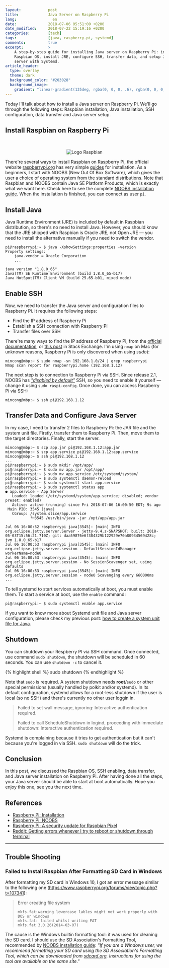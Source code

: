 ```yaml
---
layout:            post
title:             Java Server on Raspberry Pi
lang:                en
date:              2018-07-06 05:51:00 +0200
date_modified:     2018-07-22 15:19:16 +0200
categories:        [tech]
tags:              [java, raspberry-pi, systemd]
comments:          true
excerpt:           >
    A step-by-step guide for installing Java server on Raspberry Pi: install
    Raspbian OS, install JRE, configure SSH, transfer data, and setup Java
    server with Systemd.
article_header:
  type: overlay
  theme: dark
  background_color: "#203028"
  background_image:
    gradient: "linear-gradient(135deg, rgba(0, 0, 0, .6), rgba(0, 0, 0, .4))"
---
```


Today I'll talk about how to install a Java server on Raspberry Pi. We'll
go through the following steps: Raspbian installation, Java installation, SSH
configuration, data transfer and Java server setup.

## Install Raspbian on Raspberry Pi

<br>
<p align="center">
  <img src="{{ site.url }}/assets/logo-raspbian.png" alt="Logo Raspbian">
</p>

There're several ways to install Raspbian on Raspberry Pi, the official website
[raspberrypi.org][3] has very simple [guides][1] for installation.
As a beginners, I start with NOOBS (New Out Of Box Software), which gives
the user a choice of operating system from the standard distributions. Note that
Raspbian and NOOBS contain Java SE Platform Products, which is exactly what we
want here. Check here to see the complete [NOOBS installation guide][2]. When
the installation is finished, you can connect as user `pi`.

## Install Java

Java Runtime Environment (JRE) is included by default in Raspbian
distribution, so there's no need to install Java. However, you should know that
the JRE shipped with Raspbian is Oracle JRE, not Open JRE — you need to install
the alternative manually if you need to switch the vendor.

```
pi@raspberrypi:~ $ java -XshowSettings:properties -version
Property settings:
    java.vendor = Oracle Corporation
    ...

java version "1.8.0_65"
Java(TM) SE Runtime Environment (build 1.8.0_65-b17)
Java HotSpot(TM) Client VM (build 25.65-b01, mixed mode)
```

## Enable SSH

Now, we need to transfer the Java server and configuration files to
Raspberry Pi. It requires the following steps:

- Find the IP address of Raspberry Pi
- Establish a SSH connection with Raspberry Pi
- Transfer files over SSH

There're many ways to find the IP address of Raspberry Pi, from the [official
documentation][6], or [this post][7] in Stack Exchange. I'm using `nmap` on Mac
(for unknown reasons, Raspberry Pi is only discovered when using _sudo_):

```
mincong@mbp:~ $ sudo nmap -sn 192.168.1.0/24 | grep raspberrypi
Nmap scan report for raspberrypi.home (192.168.1.12)
```

The next step is to connection to Raspberry Pi via SSH. Since release
2.1, NOOBS has [_"disabled by default"_][8] SSH, so you need to enable it
yourself — change it using `sudo raspi-config`. Once done, you can access
Raspberry Pi via SSH:

```
mincong@mbp:~ $ ssh pi@192.168.1.12
```

## Transfer Data and Configure Java Server

In my case, I need to transfer 2 files to Raspberry Pi: the JAR file and the
system unit file. Firstly, transfer them to Raspberry Pi. Then,
move them to the target directories. Finally, start the server.

```
mincong@mbp:~ $ scp app.jar pi@192.168.1.12:app.jar
mincong@mbp:~ $ scp app.service pi@192.168.1.12:app.service
mincong@mbp:~ $ ssh pi@192.168.1.12
...
pi@raspberrypi:~ $ sudo mkdir /opt/app/
pi@raspberrypi:~ $ sudo mv app.jar /opt/app/
pi@raspberrypi:~ $ sudo mv app.service /etc/systemd/system/
pi@raspberrypi:~ $ sudo systemctl daemon-reload
pi@raspberrypi:~ $ sudo systemctl start app.service
pi@raspberrypi:~ $ sudo systemctl status app
● app.service - App Server
   Loaded: loaded (/etc/systemd/system/app.service; disabled; vendor preset: enabled)
   Active: active (running) since Fri 2018-07-06 16:00:50 EDT; 9s ago
 Main PID: 3545 (java)
   CGroup: /system.slice/app.service
           └─3545 /usr/bin/java -jar /opt/app/app.jar

Jul 06 16:00:52 raspberrypi java[3545]: [main] INFO org.eclipse.jetty.server.Server - jetty-9.4.z-SNAPSHOT; built: 2018-05-03T15:56:21.710Z; git: daa59876e6f384329b122929e70a80934569428c; jvm 1.8.0_65-b17
Jul 06 16:00:53 raspberrypi java[3545]: [main] INFO org.eclipse.jetty.server.session - DefaultSessionIdManager workerName=node0
Jul 06 16:00:53 raspberrypi java[3545]: [main] INFO org.eclipse.jetty.server.session - No SessionScavenger set, using defaults
Jul 06 16:00:53 raspberrypi java[3545]: [main] INFO org.eclipse.jetty.server.session - node0 Scavenging every 660000ms
...
```

To tell systemd to start services automatically at boot, you must enable them.
To start a service at boot, use the `enable` command:

```
pi@raspberrypi:~ $ sudo systemctl enable app.service
```

If you want to know more about Systemd unit file and Java server configuration,
please check my previous post:
<a href="{{ site.url }}/2018/07/03/create-systemd-unit-file-for-java/">
how to create a system unit file for Java</a>.

## Shutdown

You can shutdown your Respberry PI via SSH command. Once connected, use command
`sudo shutdown`, the shutdown will be scheduled in 60 seconds. You can use
`shutdown -c` to cancel it.

{% highlight shell %}
sudo shutdown
{% endhighlight %}

Note that `sudo` is required. A system shutdown needs **root**/`sudo` or other
special permissions (usually handled by polkit and/or systemd). In its default
configuration, systemd allows for a root-less shutdown if the user is local (so
no SSH) and there's currently no other user loggin in.

> Failed to set wall message, ignoring: Interactive authentication required.
>
> Failed to call ScheduleShutdown in logind, proceeding with immediate
> shutdown: Interactive authentication required.

Systemd is complaining because it tries to get authentication but it can't
because you're logged in via SSH. `sudo shutdown` will do the trick.

## Conclusion

In this post, we discussed the Raspbian OS, SSH enabling, data
transfer, and Java server installation on Raspberry Pi. After
having done all the steps, your Java server should be able to start at boot
automatically. Hope you enjoy this one, see you the next time.

## References

- [Raspberry Pi: Installation][1]
- [Raspberry Pi: NOOBS][1]
- [Raspberry Pi: A security update for Raspbian Pixel][8]
- [Reddit: Getting errors whenever I try to reboot or shutdown through
  terminal][9]

[1]: https://www.raspberrypi.org/documentation/installation
[2]: https://www.raspberrypi.org/documentation/installation/noobs.md
[3]: https://www.raspberrypi.org
[4]: https://www.sdcard.org/downloads/formatter_4/
[5]: https://www.raspberrypi.org/documentation/remote-access/ssh/unix.md
[6]: https://www.raspberrypi.org/documentation/remote-access/ip-address.md
[7]: https://raspberrypi.stackexchange.com/questions/13936/find-raspberry-pi-address-on-local-network
[8]: https://www.raspberrypi.org/blog/a-security-update-for-raspbian-pixel/
[9]: https://www.reddit.com/r/linux4noobs/comments/5vbmq8/getting_errors_whenever_i_try_to_reboot_or/

---

## Trouble Shooting

### Failed to Install Raspbian After Formatting SD Card in Windows

After formatting my SD card in Windows 10, I got an error message similar to the
following one (<https://www.raspberrypi.org/forums/viewtopic.php?t=107341>):

> Error creating file system
> ```
> mkfs.fat:warning lowercase lables might not work properly with DOS or windows
> mkfs.fat: failed whilst writing FAT
> mkfs.fat 3.0.26(2014-03-07) 
> ```

The cause is the Windows builtin formatting tool: it was used for cleaning the
SD card. I should use the SD Association's Formatting Tool, recommended by
[NOOBS installation guide][1]: _"If you are a Windows user, we recommend
formatting your SD card using the SD Association's Formatting Tool, which can
be downloaded from [sdcard.org][4]. Instructions for using the tool are
available on the same site."_


